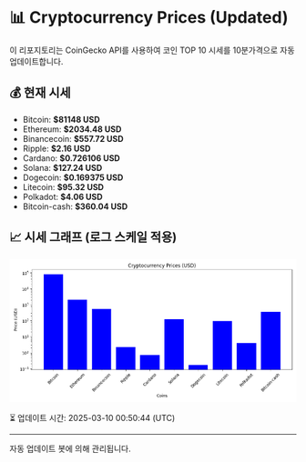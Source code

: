 
# 📊 Cryptocurrency Prices (Updated)

이 리포지토리는 CoinGecko API를 사용하여 코인 TOP 10 시세를 10분가격으로 자동 업데이트합니다.

## 💰 현재 시세
- Bitcoin: **$81148 USD**
- Ethereum: **$2034.48 USD**
- Binancecoin: **$557.72 USD**
- Ripple: **$2.16 USD**
- Cardano: **$0.726106 USD**
- Solana: **$127.24 USD**
- Dogecoin: **$0.169375 USD**
- Litecoin: **$95.32 USD**
- Polkadot: **$4.06 USD**
- Bitcoin-cash: **$360.04 USD**

## 📈 시세 그래프 (로그 스케일 적용)
![Crypto Prices](crypto_prices.png)

⏳ 업데이트 시간: 2025-03-10 00:50:44 (UTC)

---
자동 업데이트 봇에 의해 관리됩니다.
